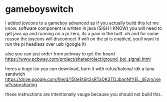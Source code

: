# gameboyswitch
I added joycons to a gameboy advanced sp
if you actually build this let me know.
software component is written in java (SIGH I KNOW)
you will need to get java up and running on a pi zero, its a pain in the butt. 
oh and for some reason the joycons will disconnect if wifi on the pi is enabled,
youll want to run the pi headless over usb (google it)

also you can just order from pcbway to get the board
https://www.pcbway.com/project/shareproject/ground_boi_signal.html

heres a huge iso you can download, burn it with rufus/balena/ idk a tuna sandwich
https://drive.google.com/file/d/150eEt6jt2sRTaDK3TDJbanNfYEL_4Ezm/view?usp=sharing

these instructions are intentionally vauge because you should not build this.
